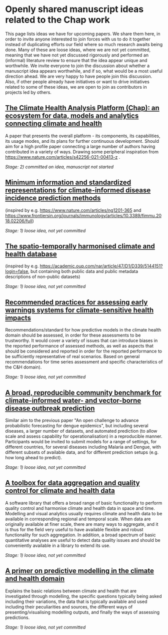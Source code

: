 # Openly shared manuscript ideas related to the Chap work

This page lists ideas we have for upcoming papers. We share them here, in order to invite anyone interested to join forces with us to do it together instead of duplicating efforts our field where so much research awaits being done. Many of these are loose ideas, where we are not yet committed, meaning that we have not yet discussed rigorously and performed an (informal) literature review to ensure that the idea appear unique and worthwhile. We invite everyone to join the discussion about whether a manuscript idea appears worthwhile, and if so, what would be a most useful direction ahead. We are very happy to have people join this discussion. Also, if other people already have initiatives or want to drive initiatives related to some of these ideas, we are open to join as contributors in projects led by others.

## [The Climate Health Analysis Platform (Chap): an ecosystem for data, models and analytics connecting climate and health](chap_paper)
A paper that presents the overall platform - its components, its capabilities, its usage modes, and its plans for further continuous development. Should aim for a high profile paper connecting a large number of authors having contributed in a variety of ways. Drawing some peripheral inspiration from https://www.nature.com/articles/s42256-021-00413-z .

_Stage: 2) committed on idea, manuscript not started_
 

## [Minimum information and standardized representations for climate-informed disease incidence prediction methods](Minimum_information_paper)
(inspired by e.g. https://www.nature.com/articles/ng1201-365 and https://www.frontiersin.org/journals/immunology/articles/10.3389/fimmu.2018.02206/full)
 
_Stage: 1) loose idea, not yet committed_

## [The spatio-temporally harmonised climate and health database](database_paper)
(inspired by e.g. https://academic.oup.com/nar/article/47/D1/D339/5144151?login=false, but containing both public data and public metadata descriptions of non-public datasets)
 
_Stage: 1) loose idea, not yet committed_


## [Recommended practices for assessing early warnings systems for climate-sensitive health impacts](practices_paper)
Recommendations/standard for how predictive models in the climate health domain should be assessed, in order for these assessments to be trustworthy. It would cover a variety of issues that can introduce biases in the reported performance of assessed methods, as well as aspects that should be considered and reported in order for the reported performance to be sufficiently representative of real scenarios. Based on  general recommendations for time series assessment and specific characteristics of the C&H domain).
 
_Stage: 1) loose idea, not yet committed_

## [A broad, reproducible community benchmark for climate-informed water- and vector-borne disease outbreak prediction](benchmark_paper)
Similar aim to the previous paper "An open challenge to advance probabilistic forecasting for dengue epidemics", but including several diseases, a larger number of datasets, and automated prediction (to allow scale and assess capability for operationalisation) in a reproducible manner. Participants would be invited to submit models for a range of settings, for different countries, for several diseases including Malaria and Dengue, with different subsets of available data, and for different prediction setups (e.g. how long ahead to predict).
 
_Stage: 1) loose idea, not yet committed_

## [A toolbox for data aggregation and quality control for climate and health data](toolbox_paper)
A software library that offers a broad range of basic functionality to perform quality control and harmonise climate and health data in space and time. Modelling and visual analytics usually requires climate and health data to be available in corresponding regional and temporal scale. When data are originally available at finer scale, there are many ways to aggregate, and it is thus for the field very useful to have available flexible and robust functionality for such aggregation. In addition, a broad spectrum of basic quantitative analyses are useful to detect data quality issues and should be conveniently available in a library to extend its use.
 
_Stage: 1) loose idea, not yet committed_

## [A primer on predictive modelling in the climate and health domain](primer_paper)
Explains the basic relations between climate and health that are investigated through modelling, the specific questions typically being asked including their variations, the data that is typically available and used including their peculiarities and sources, the different ways of presenting/visualising modelling outputs, and finally the ways of assessing predictions.
 
_Stage: 1) loose idea, not yet committed_
